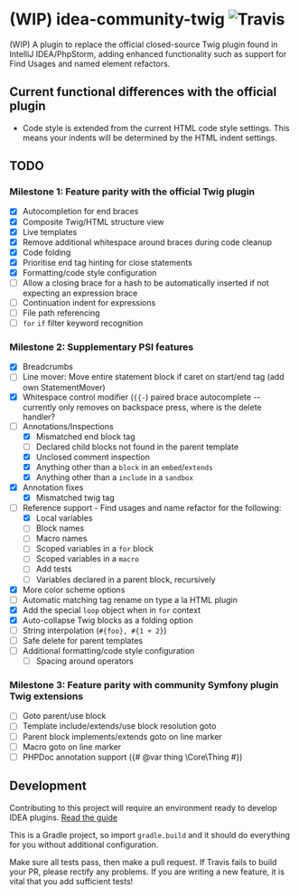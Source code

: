 # (WIP) idea-community-twig ![Travis](https://api.travis-ci.org/fiskie/idea-community-twig.svg?branch=master)

(WIP) A plugin to replace the official closed-source Twig plugin found in IntelliJ IDEA/PhpStorm, adding enhanced functionality
such as support for Find Usages and named element refactors.

## Current functional differences with the official plugin

* Code style is extended from the current HTML code style settings. This means your indents will be determined by the HTML indent settings.

## TODO

### Milestone 1: Feature parity with the official Twig plugin

- [x] Autocompletion for end braces
- [x] Composite Twig/HTML structure view
- [x] Live templates
- [x] Remove additional whitespace around braces during code cleanup
- [x] Code folding
- [x] Prioritise end tag hinting for close statements
- [x] Formatting/code style configuration 
- [ ] Allow a closing brace for a hash to be automatically inserted if not expecting an expression brace
- [ ] Continuation indent for expressions
- [ ] File path referencing
- [ ] `for` `if` filter keyword recognition

### Milestone 2: Supplementary PSI features

- [x] Breadcrumbs
- [ ] Line mover: Move entire statement block if caret on start/end tag (add own StatementMover)
- [x] Whitespace control modifier (`{{-`) paired brace autocomplete -- currently only removes on backspace press, where is the delete handler?
- [ ] Annotations/Inspections
    - [x] Mismatched end block tag
    - [ ] Declared child blocks not found in the parent template
    - [x] Unclosed comment inspection
    - [x] Anything other than a `block` in an `embed`/`extends`
    - [x] Anything other than a `include` in a `sandbox`
- [x] Annotation fixes
    - [x] Mismatched twig tag
- [ ] Reference support - Find usages and name refactor for the following:
    - [x] Local variables
    - [ ] Block names
    - [ ] Macro names
    - [ ] Scoped variables in a `for` block
    - [ ] Scoped variables in a `macro`
    - [ ] Add tests
    - [ ] Variables declared in a parent block, recursively
- [x] More color scheme options 
- [ ] Automatic matching tag rename on type a la HTML plugin
- [x] Add the special `loop` object when in `for` context
- [x] Auto-collapse Twig blocks as a folding option
- [ ] String interpolation (`#{foo}, #{1 + 2}`)
- [ ] Safe delete for parent templates
- [ ] Additional formatting/code style configuration
    - [ ] Spacing around operators 

### Milestone 3: Feature parity with community Symfony plugin Twig extensions

- [ ] Goto parent/use block
- [ ] Template include/extends/use block resolution goto
- [ ] Parent block implements/extends goto on line marker
- [ ] Macro goto on line marker
- [ ] PHPDoc annotation support ({# @var thing \Core\Thing #})

## Development

Contributing to this project will require an environment ready to develop IDEA plugins. [Read the guide](https://www.jetbrains.com/help/idea/configuring-intellij-platform-plugin-sdk.html)

This is a Gradle project, so import `gradle.build` and it should do everything for you without additional configuration. 

Make sure all tests pass, then make a pull request. If Travis fails to build your PR, please rectify any problems.
If you are writing a new feature, it is vital that you add sufficient tests! 